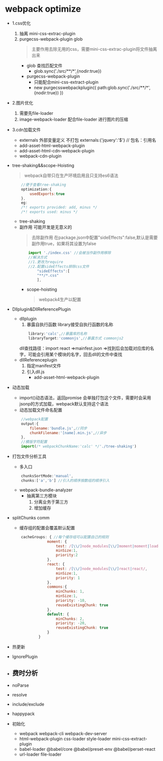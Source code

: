 # webpack optimize

- 1.css优化
    1. 抽离 mini-css-extrac-plugin
    2. purgecss-webpack-plugin glob 
        >主要作用去除无用的css，需要mini-css-extrac-plugin将文件抽离出来
        - glob 查找匹配文件
            - glob.sync('./src/**/*',{nodir:true})
        - purgecss-webpack-plugin
            - 只能配合mini-css-extract-plugin
            - new purgecsswebpackplugin({
                path:glob.sync('./src/**/*',{nodir:true})
            })
- 2.图片优化
    1. 需要先file-loader
    2. image-webpack-loader 配合file-loader  进行图片的压缩
- 3.cdn加载文件
    - externals 外部变量定义 不打包
        externals:{'jquery':'$'} //   包名：引用名
    - add-asset-html-webpack-plugin
    - add-asset-html-cdn-webpack-plugin
    - webpack-cdn-plugin
- tree-shaking&&scope-Hoisting
    > webpack自带只在生产环境启用且只支持es6语法
    ```js
        //便于查看tree-shaking
        optimization:{
            usedExports:true
        },
        eg:
        /*! exports provided: add, minus */
        /*! exports used: minus */
    ```
    - tree-shaking
    - 副作用 可能开发是无意义的  
        > 去除副作用 在package.json中配置"sideEffects":false,默认是需要副作用true，如果将其设置为false
        ```js
            import './index.css' //会被当作副作用移除
            //解决方式
            //1.更改为require
            //2.配置sideEffects排除css文件
                "sideEffects":[
                "**/*.css"
                ],
        ```
        - scope-hoisting
            > webpack4生产以配置
- Dllplugin&DllReferencePlugin
    - dllplugin
        1. 暴露自执行函数 library接受自执行函数的名称
        ```js
            library:'calc',//暴露库的名称
            libraryTarget:'commonjs',//暴露方式 commonjs2
        ```
        dll查找路径：import react =>mainfest.json =>找到后会加载对应库的名字，可能会引用某个模块的名字，回去dll的文件中查找
    - dllReferenceplugin
        1. 指定manifest文件
        2. 引入dll.js
            - add-asset-html-webpack-plugin
- 动态加载
    - import()动态语法，返回promise 会单独打包这个文件，需要时会采用jsonp的方式加载，webpack默认支持这个语法
    - 动态加载文件命名配置
    ```js
        //webpack配置  
        output:{
            filename:'bundle.js',//同步
            chunkFilename:'[name].min.js',//异步
        },
        //模版字符配置
        import(/* webpackChunkName:'calc' */'./tree-shaking')
    ```
- 打包文件分析工具
    - 多入口    
    ```js
        chunksSortMode:'manual',
        chunks:['a','b'] //引入的顺序按数组的顺序引入
    ```
    -  webpack-bundle-analyzer
        - 抽离第三方模块
            1. 分离业务于第三方
            2. 增加缓存
- splitChunks comm
    - 缓存组的配置会覆盖默认配置
    ```js
        cacheGroups: { //每个缓存组可以配置自己的规则
                    moment: {
                        test: /[\\/]node_modules[\\/]moment|moment|loadsh/,
                        minSize:1,
                        priority:2
                    },
                    react: {
                        test: /[\\/]node_modules[\\/]react|react/,
                        minSize:1,
                        priority: 1
                    },
                    commons:{
                        minChunks: 1,
                        minSize:1,
                        priority: -10,
                        reuseExistingChunk: true
                    },
                    default: {
                        minChunks: 2,
                        priority: -20,
                        reuseExistingChunk: true
                    }
                }
    ```
- 热更新
- IgnorePlugin
- 费时分析
    - 
- noParse
- resolve
- include/exclude
- happypack


- 初始化
    - webpack webpack-cli webpack-dev-server
    - html-webpack-plugin css-loader style-loader mini-css-extract-plugin
    - babel-loader @babel/core @babel/preset-env @babel/perset-react
    - url-loader file-loader
